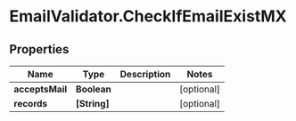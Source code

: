 # EmailValidator.CheckIfEmailExistMX

## Properties
Name | Type | Description | Notes
------------ | ------------- | ------------- | -------------
**acceptsMail** | **Boolean** |  | [optional] 
**records** | **[String]** |  | [optional] 

